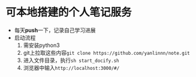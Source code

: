 # 可本地搭建的个人笔记服务
- 每天**push**一下，记录自己学习进展
- 启动流程
    1. 需安装python3
    2. git上拉取这些内容`git clone https://github.com/yanlinnn/note.git`
    3. 进入文件目录，执行`sh start_docify.sh`
    4. 浏览器中输入`http://localhost:3000/#/`
